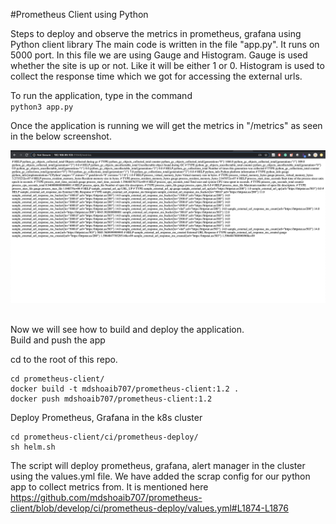 #Prometheus Client using Python

Steps to deploy and observe the metrics in prometheus, grafana using Python client library
The main code is written in the file "app.py". It runs on 5000 port. In this file we are using Gauge and Histogram. Gauge is used whether the site is up or not. Like it will be either 1 or 0. Histogram is used to collect the response time which we got for accessing the external urls.

To run the application, type in the command <br />
`python3 app.py`

Once the application is running we will get the metrics in "/metrics" as seen in the below screenshot. <br />

![header image](https://github.com/mdshoaib707/prometheus-client/blob/develop/screenshots/app-metrics.png)

<br />
Now we will see how to build and deploy the application.

<br />
Build and push the app <br />

cd to the root of this repo. <br />

```
cd prometheus-client/
docker build -t mdshoaib707/prometheus-client:1.2 .
docker push mdshoaib707/prometheus-client:1.2
```

Deploy Prometheus, Grafana in the k8s cluster
```
cd prometheus-client/ci/prometheus-deploy/
sh helm.sh
```
The script will deploy prometheus, grafana, alert manager in the cluster using the values.yml file. We have added the scrap config for our python app to collect metrics from. It is mentioned here https://github.com/mdshoaib707/prometheus-client/blob/develop/ci/prometheus-deploy/values.yml#L1874-L1876
